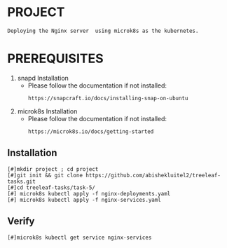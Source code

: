 # PROJECT
    Deploying the Nginx server  using microk8s as the kubernetes.

# PREREQUISITES
1. snapd Installation
    - Please follow the documentation if not installed: 
       ```
       https://snapcraft.io/docs/installing-snap-on-ubuntu
       ```
2. microk8s Installation
   - Please follow the documentation if not installed: 
     ```
     https://microk8s.io/docs/getting-started    
     ```     
## Installation
```
[#]mkdir project ; cd project
[#]git init && git clone https://github.com/abishekluitel2/treeleaf-tasks.git
[#]cd treeleaf-tasks/task-5/
[#] microk8s kubectl apply -f nginx-deployments.yaml
[#] microk8s kubectl apply -f nginx-services.yaml
```
## Verify
```
[#]microk8s kubectl get service nginx-services 
```
